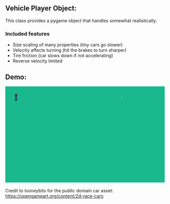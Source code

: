 
## Vehicle Player Object:
This class provides a pygame object that handles somewhat realistically.

### Included features
- Size scaling of many properties (tiny cars go slower)
- Velocity affects turning (hit the brakes to turn sharper)
- Tire friction (car slows down if not accelerating)
- Reverse velocity limited

## Demo:

![](assets/demo/demo.gif)

Credit to looneybits for the public domain car asset: https://opengameart.org/content/2d-race-cars
